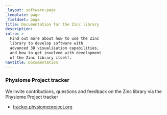 ```yaml
---
_layout: software-page
_template: page
_fieldset: page
title: Documentation for the Zinc library
description:
intro: >
  Find out more about how to use the Zinc
  library to develop software with
  advanced 3D visualisation capabilities,
  and how to get involved with development
  of the Zinc library itself.
navtitle: Documentation
---
```

### Physiome Project tracker

We invite contributions, questions and feedback on the Zinc library via the Physiome Project tracker
<ul class="arrow dotted"><li><a href="https://tracker.physiomeproject.org/">tracker.physiomeproject.org</a></li></ul>